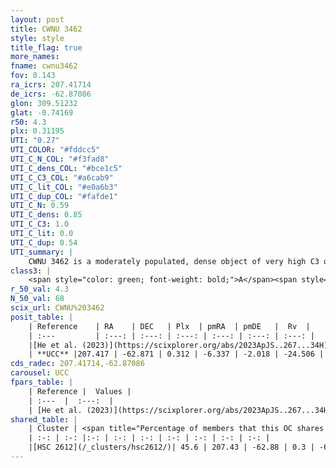 ```yaml
---
layout: post
title: CWNU 3462
style: style
title_flag: true
more_names: 
fname: cwnu3462
fov: 0.143
ra_icrs: 207.41714
de_icrs: -62.87086
glon: 309.51232
glat: -0.74169
r50: 4.3
plx: 0.31195
UTI: "0.27"
UTI_COLOR: "#fddcc5"
UTI_C_N_COL: "#f3fad8"
UTI_C_dens_COL: "#bce1c5"
UTI_C_C3_COL: "#a6cab9"
UTI_C_lit_COL: "#e0a6b3"
UTI_C_dup_COL: "#fafde1"
UTI_C_N: 0.59
UTI_C_dens: 0.85
UTI_C_C3: 1.0
UTI_C_lit: 0.0
UTI_C_dup: 0.54
UTI_summary: |
    CWNU 3462 is a moderately populated, dense object of very high C3 quality. It was recently reported in the literature.<br><br>This is likely a unique object, which shares a moderate percentage of members with at least one previously reported entry.
class3: |
    <span style="color: green; font-weight: bold;">A</span><span style="color: green; font-weight: bold;">A</span>
r_50_val: 4.3
N_50_val: 68
scix_url: CWNU%203462
posit_table: |
    | Reference    | RA    | DEC   | Plx  | pmRA  | pmDE   |  Rv  |
    | :---         | :---: | :---: | :---: | :---: | :---: | :---: |
    |[He et al. (2023)](https://scixplorer.org/abs/2023ApJS..267...34H) | 207.405 | -62.87 | 0.296 | -6.339 | -2.018 | 7.21 |
    | **UCC** |207.417 | -62.871 | 0.312 | -6.337 | -2.018 | -24.506 | 
cds_radec: 207.41714,-62.87086
carousel: UCC
fpars_table: |
    | Reference |  Values |
    | :---  |  :---:  |
    | [He et al. (2023)](https://scixplorer.org/abs/2023ApJS..267...34H) | `A0=1.8, m-M=12.6, logA=6.0` |
shared_table: |
    | Cluster | <span title="Percentage of members that this OC shares with the ones listed">%</span>   | RA   | DEC   | Plx   | pmRA  | pmDE  | Rv | UTI |
    | :-: | :-: |:-: | :-: | :-: | :-: | :-: | :-: | :-: |
    |[HSC 2612](/_clusters/hsc2612/)| 45.6 | 207.43 | -62.88 | 0.3 | -6.39 | -1.98 | 7.21 |0.51 |
---
```

